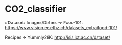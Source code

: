 # CO2_classifier

#Datasets
Images/Dishes -> Food-101: https://www.vision.ee.ethz.ch/datasets_extra/food-101/

Recipes -> Yummly28K: http://isia.ict.ac.cn/dataset/
